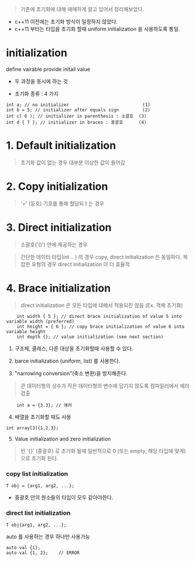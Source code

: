 > 기존에 초기화에 대해 애매하게 알고 있어서 정리해보았다.

- c++11 이전에는 초기화 방식이 일정하지 않았다.
- c++11 부터는 타입을 초기화 할때 uniform initialization 을 사용하도록 통일.

# initialization

define vairable
provide initail value

- 두 과정을 동시에 하는 것

- 초기화 종류 : 4 가지
```
int a; // no initializer                            (1)
int b = 5; // initializer after equals sign         (2)
int c( 6 ); // initializer in parenthesis : 소괄호  (3)
int d { 7 }; // initializer in braces : 중괄호      (4)
```



# 1. Default initialization
> 초기화 값이 없는 경우
> 대부분 이상한 값이 들어감


# 2. Copy initialization
> '=' (등호) 기호를 통해 할당되ㅑ는 경우


# 3. Direct initialization
> 소괄호('()') 안에 제공하는 경우


> 간단한 데이터 타입(int .. ) 의 경우 copy, direct initialization 은 동일하다.
> 복잡한 유형의 경우 direct initialization 이 더 효율적

# 4. Brace initialization
> direct initialization 은 모든 타입에 대해서 적용되진 않음 (Ex. 객체 초기화)

```
    int width { 5 }; // direct brace initialization of value 5 into variable width (preferred)
    int height = { 6 }; // copy brace initialization of value 6 into variable height
    int depth {}; // value initialization (see next section)
```

1. 구조체, 클래스, 다른 대상을 초기화할때 사용할 수 있다.

2. barce initialization (uniform, list) 를 사용한다.

3. "narrowing conversion"(축소 변환)을 방지해준다.
> 큰 데이터형의 상수가 작은 데이터형의 변수에 담기지 않도록 컴파일러에서 에러 검출
```
    int a = {3.3}; // 에러
```

4. 배열을 초기화할 때도 사용
```
int array[3]{1,2,3};
```

5. Value initialization and zero initialization
> 빈 '{}' (중괄호) 로 초기화 될때 일반적으로 0 (또는 empty, 해당 타입에 맞게) 으로 초기화 된다.

### copy list initialization
```
T obj = {arg1, arg2, ...};
```
- 중괄호 안의 원소들의 타입이 모두 같아야한다.


### direct list initialization
```
T obj{arg1, arg2, ...};
```

auto 를 사용하는 경우 하나만 사용가능
```
auto val {1};
auto val {1, 2};    // ERROR
```
